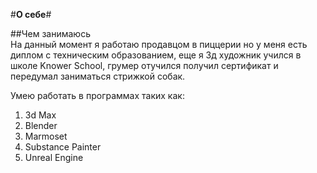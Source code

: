 #**О себе**# 

##Чем занимаюсь    
На данный момент я работаю продавцом в пиццерии но у меня есть диплом с техническим образованием, 
еще я 3д художник учился в школе Knower School, грумер отучился получил сертификат и передумал заниматься стрижкой собак.

Умею работать в программах таких как:     
1.  3d Max 
2.  Blender
3.  Marmoset
4.  Substance Painter
5.  Unreal Engine
